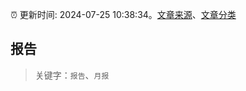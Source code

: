 :alarm_clock: 更新时间: 2024-07-25 10:38:34。[文章来源](/README.md)、[文章分类](/TAGS.md)

## 报告


> 关键字：`报告`、`月报`



